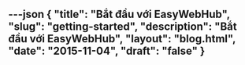 ---json
{
"title": "Bắt đầu với EasyWebHub",
"slug": "getting-started",
"description": "Bắt đầu với EasyWebHub",
"layout": "blog.html",
"date": "2015-11-04",
"draft": "false"
}
---